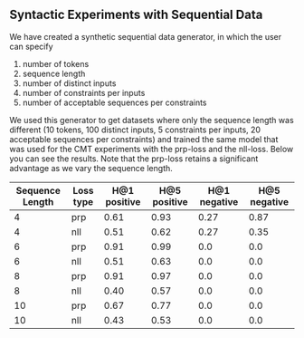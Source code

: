 ## Syntactic Experiments with Sequential Data 

We have created a synthetic sequential data generator, in which the
user can specify

1. number of tokens
2. sequence length
3. number of distinct inputs
4. number of constraints per inputs
5. number of acceptable sequences per constraints

We used this generator to get datasets where only the sequence length
was different (10 tokens, 100 distinct inputs, 5 constraints per
inputs, 20 acceptable sequences per constraints) and trained the same
model that was used for the CMT experiments with the prp-loss and the
nll-loss. Below you can see the results. Note that the prp-loss
retains a significant advantage as we vary the sequence length.


|Sequence Length | Loss type | H@1 positive | H@5 positive | H@1 negative | H@5 negative|
|--- | --- | --- | --- | --- | --- |
| 4 | prp | 0.61 | 0.93 | 0.27 | 0.87 |
| 4 | nll | 0.51 | 0.62 | 0.27 | 0.35 |
| 6 | prp | 0.91 | 0.99 | 0.0  | 0.0  |
| 6 | nll | 0.51 | 0.63 | 0.0  | 0.0  |
| 8 | prp | 0.91 | 0.97 | 0.0  | 0.0  |
| 8 | nll | 0.40 | 0.57 | 0.0  | 0.0  |
|10 | prp | 0.67 | 0.77 | 0.0  | 0.0  |
|10 | nll | 0.43 | 0.53 | 0.0  | 0.0  |